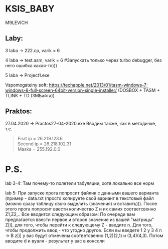 # KSIS_BABY
 M9LEVICH
 

## Laby:

3 laba -> 222.cp, varik = 6

4 laba -> test.asm, varik = 6 #Запускать только через turbo debugger, без него ошибка какая-то)))

5 laba -> Project1.exe

Vspomogatelny soft:
https://techapple.net/2013/01/tasm-windows-7-windows-8-full-screen-64bit-version-single-installer/  (DOSBOX + TASM + TLINK + TD (3МБайта))

## Praktos:

27.04.2020 -> Practos27-04-2020.exe Вводим также, как в методичке, т.е. 
> Fisrt ip = 26.219.123.6<br/>
> Second ip = 26.218.102.31<br/>
> Maska = 255.192.0.0<br/>

<h1> P.S. </h1>

lab 3-4: Там почему-то полетели табуляции, хотя локально все норм

lab 5:   При запуске прога попросит файлик с данными вашего варианта (пример - data.txt (просто копируете свой вариант в текстовый файл (можно сразу таблицу свою выделить (значения) и вставить))). 
После этого прога попросит ввести количество Z и их самих соответсвенно Z1,Z2,.. 
Все вводится следующим образом: 
По очереди вам предлагается ввести первое и второе значение из вашей "матрицы" Z\[i], для того, чтобы перейти к следующему Z - введите n. Для того, чтобы продолжить ввод - что угодно другое.
Если вы введете 1 2 y 3 4 n -> В z\[i] у вас будут отмечены соответсвенно (1,2)(2,1) и (3,4)(4,3). Потом вводите d и вуаля - результат у вас в консоли